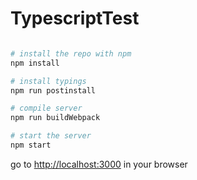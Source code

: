 # TypescriptTest


```bash

# install the repo with npm
npm install

# install typings
npm run postinstall

# compile server
npm run buildWebpack

# start the server
npm start

```

go to [http://localhost:3000](http://localhost:3000) in your browser
